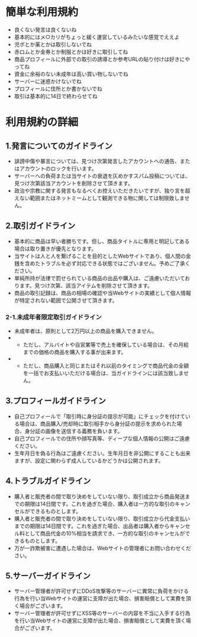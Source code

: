 # 簡単な利用規約

* 良くない発言は良くないね
* 基本的にはメ○カリがちょっと緩く運営しているみたいな感覚でええよ
* 児ポとか薬とかは取引しないでね
* 赤ロムとか金券とか制服とかは好きに取引してね
* 商品プロフィールに外部での取引の誘導とか参考URLの貼り付けは好きにやってね
* 資金に余裕のない未成年は高い買い物しないでね
* サーバーに迷惑かけないでね
* プロフィールに住所とか書かないでね
* 取引は基本的に14日で終わらせてね

# 利用規約の詳細

## 1.発言についてのガイドライン
* 誹謗中傷や暴言については、見つけ次第発言したアカウントへの通告、またはアカウントのロックを行います。
* サーバーへの負荷または当サイトの衰退を仄めかすスパム投稿については、見つけ次第該当アカウントを削除させて頂きます。
* 政治や宗教に関する発言もなるべくお控えいただきたいですが、独り言を超えない範囲またはネットミームとして観測できる物に関しては制限致しません。

## 2.取引ガイドライン
* 基本的に商品は早い者勝ちです。但し、商品タイトルに専用と明記してある場合は取り置きが優先となります。
* 当サイトは人と人を繋げることを目的としたWebサイトであり、個人間の金銭を含めたトラブルを必ず対応できる状態ではございません。予めご了承ください。
* 単純所持が法律で罰せられている商品の出品や購入は、ご遠慮いただいております。見つけ次第、該当アイテムを削除させて頂きます。
* 商品の取引記録は、商品の相場の確認や当Webサイトの実績として個人情報が特定されない範囲で公開させて頂きます。

### 2-1.未成年者限定取引ガイドライン
* 未成年者は、原則として2万円以上の商品を購入できません。
* * ただし、アルバイトや自営業等で売上を確保している場合は、その月給までの価格の商品を購入する事が出来ます。
* * ただし、商品購入と同じまたはそれ以前のタイミングで商品代金の全額を一括でお支払いいただける場合は、当ガイドラインには該当致しません。

## 3.プロフィールガイドライン
* 自己プロフィールで「取引時に身分証の提示が可能」にチェックを付けている場合は、商品購入/売却時に取引相手から身分証の提示を求められた場合、身分証の画像を送信する義務を負います。
* 自己プロフィールでの住所や顔写真等、ディープな個人情報の公開はご遠慮ください。
* 生年月日を偽る行為はご遠慮ください。生年月日を非公開にすることも出来ますが、設定に関わらず成人しているかどうかは公開されます。

## 4.トラブルガイドライン
* 購入者と販売者の間で取り決めをしていない限り、取引成立から商品発送までの期限は14日間です。これを過ぎた場合、購入者は一方的な取引のキャンセルができるものとします。
* 購入者と販売者の間で取り決めをしていない限り、取引成立から代金支払いまでの期限は14日間です。これを過ぎた場合、出品者は購入者からキャンセル料として商品代金の10%相当を請求でき、一方的な取引のキャンセルができるものとします。
* 万が一詐欺被害に遭遇した場合は、Webサイトの管理者にお問い合わせください。

## 5.サーバーガイドライン
* サーバー管理者が許可せずにDDoS攻撃等のサーバーに異常に負荷をかける行為を行い当Webサイトの運営に支障が出た場合、損害賠償として実費を頂く場合がございます。
* サーバー管理者が許可せずにXSS等のサーバーの内容を不当に入手する行為を行い当Webサイトの運営に支障が出た場合、損害賠償として実費を頂く場合がございます。